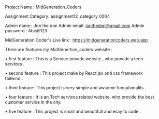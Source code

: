 Project Name : MidGeneration_Coders 

Assignment Category: assignment12_category_0004

Admin name : Jon the don 
Admin email: jonthedon@gmail.com
Admin password : Abc@123

MidGeneration Coder's Live link : https://midgenerationcoders.web.app



There are features my MidGenertion_coders website : 

• first feature : This is a Service provide website , who provide a tech services .

• second feature : This project make by React jsx and css framework tailwind .

• third feature : This project is very simple and awsome funcationalits .

• four feature  : It is an Tech services related website, who provide the best customer service in the city. 

• five feature : This project is small and beautifull and esay to code . 

